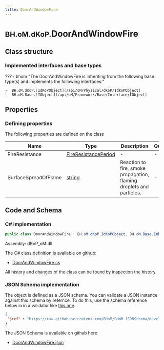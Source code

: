 ```yaml
---
title: DoorAndWindowFire
---
```


# <small>BH.oM.dKoP.</small>**DoorAndWindowFire**



## Class structure

### Implemented interfaces and base types

???+ bhom "The DoorAndWindowFire is inheriting from the following base type(s) and implements the following interfaces:"

    -  BH.oM.dKoP.[IdKoPObject](/api/oM/Physical/dKoP/IdKoPObject)
    -  BH.oM.Base.[IObject](/api/oM/Framework/Base/Interface/IObject)


## Properties



### Defining properties

The following properties are defined on the class

| Name             | Type             | Description      | Quantity         |
|------------------|------------------|------------------|------------------|
| FireResistance | [FireResistancePeriod](/api/oM/Physical/dKoP/Perfomance/Enums/FireResistancePeriod) | - | - |
| SurfaceSpreadOfFlame | [string](https://learn.microsoft.com/en-us/dotnet/api/System.String?view=netstandard-2.0) | Reaction to fire, smoke propagation, flaming droplets and particles. | - |


## Code and Schema

### C# implementation

``` C# title="C#"
public class DoorAndWindowFire : BH.oM.dKoP.IdKoPObject, BH.oM.Base.IObject
```

Assembly: dKoP_oM.dll

The C# class definition is available on github:

- [DoorAndWindowFire.cs](https://github.com/BHoM/dKoP_Toolkit/blob/develop/dKoP_oM/Geometry\Openings\DoorAndWindowFire.cs)

All history and changes of the class can be found by inspection the history.
### JSON Schema implementation

The object is defined as a JSON schema. You can validate a JSON instance against this schema by refernce. To do this, use the schema reference below in in a validator like [this one](https://www.jsonschemavalidator.net/).

``` json title="JSON Schema"
{
 "$ref" : "https://raw.githubusercontent.com/BHoM/BHoM_JSONSchema/develop/dKoP_oM/DoorAndWindowFire.json"
}
```

The JSON Schema is available on github here:

- [DoorAndWindowFire.json](https://github.com/BHoM/BHoM_JSONSchema/blob/develop/dKoP_oM/DoorAndWindowFire.json)
